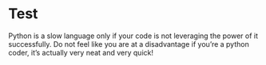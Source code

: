 # Test

Python is a slow language only if your code is not leveraging the power of it successfully. Do not feel like you are at a disadvantage if you’re a python coder, it’s actually very neat and very quick!